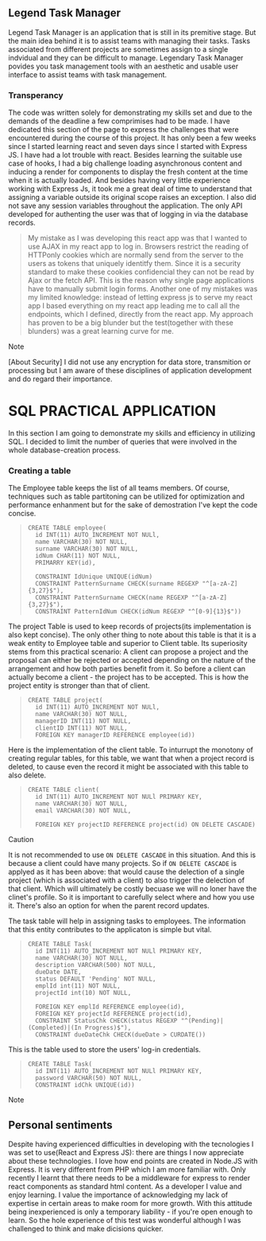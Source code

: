  ## Legend Task Manager
Legend Task Manager is an application that is still in its premitive stage. But the main idea behind it is to assist teams with managing their tasks. Tasks associated from different projects are sometimes assign to a single indvidual and they can be difficult to manage. Legendary Task Manager povides you task management tools with an aesthetic and usable user interface to assist teams with task management.

### Transperancy 
The code was written solely for demonstrating my skills set and due to the demands of the deadline a few comprimises had to be made. I have dedicated this section of the page to express the challenges that were encountered during the course of this project. It has only been a few weeks since I started learning react and seven days since I started with Express JS. I have had a lot trouble with react. Besides learning the suitable use case of hooks, I had a big challenge loading asynchronous content and inducing a render for components to display the fresh content at the time when it is actually loaded. And besides having very little experience working with Express Js, it  took me a great deal of time to understand that assigning a variable outside its original scope raises an exception. I also did not save any session variables throughout the application. The only API developed for authenting the user was that of logging in via the database records.

>My mistake as I was developing this react app was that I wanted to use AJAX in my react app to log in. Browsers restrict the reading of HTTPonly cookies which are normally send from the server to the users as tokens that uniquely identitfy them. Since it is a security standard to make these cookies confidencial they can not be read by Ajax or the fetch API. This is the reason why single page applications have to manually submit login forms. Another one of my mistakes was my limited knowledge: instead of letting express js to serve my react app I based everything on my react app leading me to call all the endpoints, which I defined, directly from the react app. My approach has proven to be a big blunder but the test(together with these blunders) was a great learning curve for me.
>

>[!NOTE]
>[About Security] 
>I did not use any encryption for data store, transmition or processing but I am aware of these disciplines of application development and do regard their importance. 


# SQL PRACTICAL APPLICATION
In this section I am going to demonstrate my skills and efficiency in utilizing SQL. I decided to limit the number of queries that were involved in the whole database-creation process.

### Creating a table
The Employee table keeps the list of all teams members. Of course, techniques such as table partitoning can be utilized for optimization and performance enhanment but for the sake of demostration I've kept the code concise.
>     CREATE TABLE employee(
>       id INT(11) AUTO_INCREMENT NOT NULl,
>       name VARCHAR(30) NOT NULL,
>       surname VARCHAR(30) NOT NULL,
>       idNum CHAR(11) NOT NULL,
>       PRIMARRY KEY(id),
> 
>       CONSTRAINT IdUnique UNIQUE(idNum)
>       CONSTRAINT PatternSurname CHECK(surname REGEXP "^[a-zA-Z]{3,27}$"),
>       CONSTRAINT PatternSurname CHECK(name REGEXP "^[a-zA-Z]{3,27}$"),
>       CONSTRAINT PatternIdNum CHECK(idNum REGEXP "^[0-9]{13}$"))

The project Table is used to keep records of projects(its implementation is also kept concise). The only other thing to note about this table is that it is a weak entity to Employee table and superior to Client table. Its superiosity stems from this practical scenario: A client can propose a project and the proposal can either be rejected or accepted depending on the nature of the arrangement and how both parties benefit from it. So before a client can actually become a client - the project has to be accepted. This is how the project entity is stronger than that of client.
>     CREATE TABLE project(
>       id INT(11) AUTO_INCREMENT NOT NULl,
>       name VARCHAR(30) NOT NULL,
>       managerID INT(11) NOT NULL,
>       clientID INT(11) NOT NULL,
>       FOREIGN KEY managerID REFERENCE employee(id))
Here is the implementation of the client table. To inturrupt the monotony of creating regular tables, for this table, we want that when a project record is deleted, to cause even the record it might be associated with this table to also delete.

>     CREATE TABLE client(
>       id INT(11) AUTO_INCREMENT NOT NULl PRIMARY KEY,
>       name VARCHAR(30) NOT NULL,
>       email VARCHAR(30) NOT NULL,
> 
>       FOREIGN KEY projectID REFERENCE project(id) ON DELETE CASCADE)

>[!CAUTION]
>It is not recommended to use `ON DELETE CASCADE` in this situation. And this is because a client could have many projects. So if `ON DELETE CASCADE` is applyed as it has been above: that would cause the delection of a single project (which is associated with a client) to also trigger the delection of that client. Which will ultimately be costly becuase we will no loner have the clinet's profile. So it is important to carefully select where and how you use it. There's also an option for when the parent record updates.

The task table will help in assigning tasks to employees. The information that this entity contributes to the applicaton is simple but vital. 
>     CREATE TABLE Task(
>       id INT(11) AUTO_INCREMENT NOT NULl PRIMARY KEY,
>       name VARCHAR(30) NOT NULL,
>       description VARCHAR(500) NOT NULL,
>       dueDate DATE,
>       status DEFAULT 'Pending' NOT NULL,
>       emplId int(11) NOT NULL,
>       projectId int(10) NOT NULL,
>          
>       FOREIGN KEY emplId REFERENCE employee(id),
>       FOREIGN KEY projectId REFERENCE project(id),
>       CONSTRAINT StatusChk CHECK(status REGEXP "^(Pending)|(Completed)|(In Progress)$"),
>       CONSTRAINT dueDateChk CHECK(dueDate > CURDATE())
>       

This is the table used to store the users' log-in credentials.
>     CREATE TABLE Task(
>       id INT(11) AUTO_INCREMENT NOT NULl PRIMARY KEY,
>       password VARCHAR(50) NOT NULL,
>       CONSTRAINT idChk UNIQUE(id))
>


>[!NOTE]
>## Personal sentiments
>Despite having experienced difficulties in developing with the tecnologies I was set to use(React and Express JS): there are things I now appreciate about these technologies. I love how end points are created in Node.JS with Express. It is very different from PHP which I am more familiar with. Only recently I learnt that there needs to be a middleware for express to render react components as standard html content. As a developer I value and enjoy learning. I value the importance of acknowledging my lack of expertise in certain areas to make room for more growth. With this attitude being inexperienced is only a temporary liability - if you're open enough to learn. So the hole experience of this test was wonderful although I was challenged to think and make dicisions quicker.


